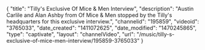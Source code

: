 {
    "title": "Tilly's Exclusive Of Mice & Men Interview",
    "description": "Austin Carlile and Alan Ashby from Of Mice & Men stopped by the Tilly's headquarters for this exclusive interview.",
    "channelid": "195859",
    "videoid": "3765033",
    "date_created": "1411072625",
    "date_modified": "1470245865",
    "type": "captivate",
    "layout": "channelVideo",
    "url": "\/music\/tilly-s-exclusive-of-mice-men-interview\/195859-3765033"
}